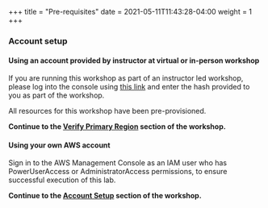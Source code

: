 +++
title = "Pre-requisites"
date =  2021-05-11T11:43:28-04:00
weight = 1
+++

### Account setup 

#### Using an account provided by instructor at virtual or in-person workshop

If you are running this workshop as part of an instructor led workshop, please log into the console using [this link](https://dashboard.eventengine.run/) and enter the hash provided to you as part of the workshop.

All resources for this workshop have been pre-provisioned.

**Continue to the [Verify Primary Region](../2-verify-primary/) section of the workshop.**


#### Using your own AWS account

Sign in to the AWS Management Console as an IAM user who has PowerUserAccess or AdministratorAccess permissions, to ensure successful execution of this lab.

**Continue to the [Account Setup](./1.1-account-setup/) section of the workshop.**



